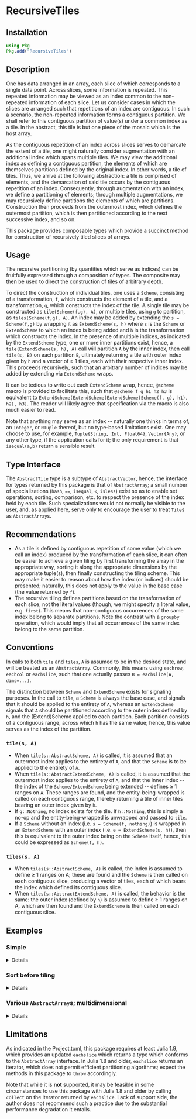 # RecursiveTiles

## Installation

```julia
using Pkg
Pkg.add("RecursiveTiles")
```

## Description

One has data arranged in an array, each slice of which corresponds to
a single data point.  Across slices, some information is
repeated. This repeated information may be viewed as an index common
to the non-repeated information of each slice. Let us consider cases
in which the slices are arranged such that repetitions of an index
are contiguous. In such a scenario, the non-repeated information forms
a contiguous partition. We shall refer to this contiguous partition of
value(s) under a common index as a tile. In the abstract, this tile is
but one piece of the mosaic which is the host array.

As the contiguous repetition of an index across slices serves to
demarcate the extent of a tile, one might naturally consider
augmentation with an additional index which spans multiple tiles. We
may view the additional index as defining a contiguous partition, the
elements of which are themselves partitions defined by the original
index. In other words, a tile of tiles. Thus, we arrive at the
following abstraction: a tile is comprised of elements, and the
demarcation of said tile occurs by the contiguous repetition of an
index. Consequently, through augmentation with an index, we define a
partitioning of elements; through multiple augmentations, we
may recursively define partitions the elements of which are
partitions. Construction then proceeds from the outermost index, which
defines the outermost partition, which is then partitioned according
to the next successive index, and so on.

This package provides composable types which provide a succinct method
for construction of recursively tiled slices of arrays.

## Usage
The recursive partitioning (by quantities which serve as indices) can
be fruitfully expressed through a composition of types. The composite
may then be used to direct the construction of tiles of arbitrary depth.

To direct the construction of individual tiles, one uses a `Scheme`,
consisting of a transformation, `f`, which constructs the element of a
tile, and a transformation, `g`, which constructs the index of the
tile.  A single tile may be constructed as `tile(Scheme(f,g), A)`, or
multiple tiles, using `g` to partition, as `tiles(Scheme(f,g), A)`.
An index may be added by extending the `s = Scheme(f,g)` by wrapping
it as `ExtendScheme(s, h)` where `s` is the `Scheme` or `ExtendScheme`
to which an index is being added and `h` is the transformation which
constructs the index.  In the presence of multiple indices, as
indicated by the `ExtendScheme` type, one or more inner partitions
exist, hence, a `tile(ExtendScheme(s, h), A)` call will partition `A`
by the inner index, then call `tile(s, B)` on each partition `B`,
ultimately returning a tile with outer index given by `h` and a vector
of ≥ 1 tiles, each with their respective inner index.  This proceeds
recursively, such that an arbitrary number of indices may be added by
extending via `ExtendScheme` wraps.

It can be tedious to write out each `ExtendScheme` wrap, hence,
`@scheme` macro is provided to facilitate this, such that `@scheme f g
h1 h2 h3` is equivalent to
`ExtendScheme(ExtendScheme(ExtendScheme(Scheme(f, g), h1), h2), h3)`.
The reader will likely agree that specification via the macro is also
much easier to read.

Note that anything may serve as an index -- naturally one thinks in
terms of, an `Integer`, or `NTuple` thereof, but no type-based
limitations exist. One may choose to use, for example, `Tuple{String,
Int, Float64}`, `Vector{Any}`, or any other type, if the application
calls for it; the only requirement is that `isequal(a,b)` return a
sensible result.

## Type Interface
The `AbstractTile` type is a subtype of `AbstractVector`, hence,
the interface for types returned by this package is that of
`AbstractArray`; a small number of specializations
(`hash`, `==`, `isequal`, `<`, `isless`) exist so as to enable
set operations, sorting, comparison, etc. to respect the presence of
the index held by each tile. Such specializations would not normally
be visible to the user, and, as applied here, serve only to encourage
the user to treat `Tile`s as `AbstractArray`s.

## Recommendations
- As a tile is defined by contiguous repetition of some value (which
  we call an index) produced by the transformation of each slice,
  it can often be easier to achieve a given tiling
  by first transforming the array in the appropriate way, sorting it
  along the appropriate dimensions by the appropriate tuple(s), then
  finally constructing the tiling scheme. This may make it easier to
  reason about how the index (or indices) should be presented;
  naturally, this does not apply to the value in the base case (the
  value returned by `f`).
- The recursive tiling defines partitions based on the transformation
  of each slice, not the literal values (though, we might specify a
  literal value, e.g. `first`). This means that non-contiguous
  occurrences of the same index belong to separate partitions. Note
  the contrast with a `groupby` operation, which would imply that all
  occurrences of the same index belong to the same partition.

## Conventions
In calls to both `tile` and `tiles`, `A` is assumed to be in the
desired state, and will be treated as an `AbstractArray`. Commonly,
this means using `eachrow`, `eachcol` or `eachslice`, such that one
actually passes `B = eachslice(A, dims=...)`.

The distinction between `Scheme` and `ExtendScheme` exists for
signaling purposes. In the call to `tile`, a `Scheme` is always the
base case, and signals that it should be applied to the entirety of
`A`, whereas an `ExtendScheme` signals that `A` should be partitioned
according to the outer index defined by `h`, and the (Extend)Scheme
applied to each partition. Each partition consists of a contiguous
range, across which `h` has the same value; hence, this value serves
as the index of the partition.
### `tile(s, A)`
- When `tile(s::AbstractScheme, A)` is called, it is assumed that an
  outermost index applies to the entirety of `A`, and that the `Scheme` is
  to be applied to the entirety of `A`.
- When `tile(s::AbstractExtendScheme, A)` is called, it is assumed
  that the outermost index applies to the entirety of `A`, and that
  the inner index -- the index of the `Scheme/ExtendScheme` being
  extended -- defines ≥ 1 ranges on `A`. These ranges are found, and
  the entity-being-wrapped is called on each contiguous range, thereby
  returning a tile of inner tiles bearing an outer index given by `h`.
- If `g::Nothing`, no index exists for the tile. If `h::Nothing`, this
  is simply a no-op and the entity-being-wrapped is unwrapped and
  passed to `tile`.
- If a `Scheme` without an index (i.e. `s = Scheme(f, nothing)`) is
  wrapped in an `ExtendScheme` with an outer index (i.e. `e =
  ExtendScheme(s, h)`), then this is equivalent to the outer index
  being on the `Scheme` itself, hence, this could be expressed as
  `Scheme(f, h)`.
### `tiles(s, A)`
- When `tiles(s::AbstractScheme, A)` is called, the index is
  assumed to define ≥ 1 ranges on A; these are found and the `Scheme`
  is then called on each contiguous slice, producing a vector of
  tiles, each of which bears the index which defined its contiguous
  slice.
- When `tiles(s::AbstractExtendScheme, A)` is called, the behavior is
  the same: the outer index (defined by `h`) is assumed to define ≥ 1
  ranges on A, which are then found and the `ExtendScheme` is then
  called on each contiguous slice.

## Examples
### Simple

<details>
 <summaryClick me!></summary>
<p>

As a simple example, consider a matrix in which the second and third columns contain
indices which may be used to partition the matrix. Under normal circumstances, one
might not use an `f` which is applied to the entire slice, but here we opt for `sum`
as this produces distinct values which aids the illustration.
```julia
julia> second(x) = x[begin+1];

julia> A = [10 1 1
            20 1 1
            30 1 1
            10 2 1
            20 2 1
            30 2 2
            10 3 2
            20 3 2
            10 4 2
            20 4 2];

julia> B = eachrow(A);

julia> s = @scheme sum second last;

# This partitions by `second` only (as the call is via `tile`), yielding
# 4 total tiles.

julia> x = tile(s, B)
4-element Tile{Vector{Tile{Vector{Int64}, Int64, Tuple{Int64}, Int64, 1}}, Tile{Vector{Int64}, Int64, Tuple{Int64}, Int64, 1}, Tuple{Int64}, Int64, 1}:
 [12, 22, 32]
 [13, 23, 34]
 [15, 25]
 [16, 26]

julia> x.I
(1,)

julia> (x...,)
([12, 22, 32], [13, 23, 34], [15, 25], [16, 26])

julia> getproperty.(x, :I)
4-element Vector{Tuple{Int64}}:
 (1,)
 (2,)
 (3,)
 (4,)

# This partitions by `last`, then partitions each resultant slice by `second`,
# yielding 2 tiles, the first of which consists of 2 tiles and and the second
# of which consists of 3 tiles.

julia> xs = tiles(s, B)
2-element Vector{Tile{Vector{Tile{Vector{Int64}, Int64, Tuple{Int64}, Int64, 1}}, Tile{Vector{Int64}, Int64, Tuple{Int64}, Int64, 1}, Tuple{Int64}, Int64, 1}}:
 [[12, 22, 32], [13, 23]]
 [[34], [15, 25], [16, 26]]

julia> getproperty.(xs, :I)
2-element Vector{Tuple{Int64}}:
 (1,)
 (2,)

julia> map(x -> getproperty.(x, :I), xs)
2-element Vector{Vector{Tuple{Int64}}}:
 [(1,), (2,)]
 [(2,), (3,), (4,)]
```
</p>
</details>

### Sort before tiling

<details>
 <summaryClick me! ></summary>
<p>

As an example where it may be necessary to sort the array prior to
tiling, consider the following matrix.
```julia
julia> second(x) = x[begin+1]; third(x) = x[begin+2];

julia> A = [1 7 1 'a'
            1 7 2 'a'
            1 8 1 'b'
            1 8 1 'c'
            2 7 1 'c'
            2 7 1 'a'
            2 7 2 'b'
            2 7 2 'c'
            2 7 2 'b'
            1 8 1 'b'
            1 8 2 'a'
            1 8 2 'c'
            1 7 1 'b'
            1 7 2 'a'
            1 8 3 'a'
            ];

# Here, it is necessary to first sort the array in order to form contiguous repetitions.
# Conversely, if the contiguous repetitions of the original array are intentional,
# then sorting would destroy said structure.
julia> A′ = sortslices(A, dims=1, by=x -> (x[1], x[2], x[3]))
15×4 Matrix{Any}:
 1  7  1  'a'
 1  7  1  'b'
 1  7  2  'a'
 1  7  2  'a'
 1  8  1  'b'
 1  8  1  'c'
 1  8  1  'b'
 1  8  2  'a'
 1  8  2  'c'
 1  8  3  'a'
 2  7  1  'c'
 2  7  1  'a'
 2  7  2  'b'
 2  7  2  'c'
 2  7  2  'b'

julia> s = @scheme last third second first;

julia> B′ = eachrow(A′);

julia> xs = tiles(s, B′)
2-element Vector{Tile{Vector{Tile{Vector{Tile{Vector{Char}, Char, Tuple{Int64}, Int64, 1}}, Tile{Vector{Char}, Char, Tuple{Int64}, Int64, 1}, Tuple{Int64}, Int64, 1}}, Tile{Vector{Tile{Vector{Char}, Char, Tuple{Int64}, Int64, 1}}, Tile{Vector{Char}, Char, Tuple{Int64}, Int64, 1}, Tuple{Int64}, Int64, 1}, Tuple{Int64}, Int64, 1}}:
 [[['a', 'b'], ['a', 'a']], [['b', 'c', 'b'], ['a', 'c'], ['a']]]
 [[['c', 'a'], ['b', 'c', 'b']]]

julia> x1, x2 = xs;

julia> x1
2-element Tile{Vector{Tile{Vector{Tile{Vector{Char}, Char, Tuple{Int64}, Int64, 1}}, Tile{Vector{Char}, Char, Tuple{Int64}, Int64, 1}, Tuple{Int64}, Int64, 1}}, Tile{Vector{Tile{Vector{Char}, Char, Tuple{Int64}, Int64, 1}}, Tile{Vector{Char}, Char, Tuple{Int64}, Int64, 1}, Tuple{Int64}, Int64, 1}, Tuple{Int64}, Int64, 1}:
 [['a', 'b'], ['a', 'a']]
 [['b', 'c', 'b'], ['a', 'c'], ['a']]

julia> x2
1-element Tile{Vector{Tile{Vector{Tile{Vector{Char}, Char, Tuple{Int64}, Int64, 1}}, Tile{Vector{Char}, Char, Tuple{Int64}, Int64, 1}, Tuple{Int64}, Int64, 1}}, Tile{Vector{Tile{Vector{Char}, Char, Tuple{Int64}, Int64, 1}}, Tile{Vector{Char}, Char, Tuple{Int64}, Int64, 1}, Tuple{Int64}, Int64, 1}, Tuple{Int64}, Int64, 1}:
 [['c', 'a'], ['b', 'c', 'b']]

# Let's look at the indices
julia> x1.I, x2.I
((1,), (2,))

julia> getproperty.(x1, :I)
2-element Vector{Tuple{Int64}}:
 (7,)
 (8,)

julia> getproperty.(x2, :I)
1-element Vector{Tuple{Int64}}:
 (7,)

julia> map(x -> getproperty.(x, :I), x1)
2-element Vector{Vector{Tuple{Int64}}}:
 [(1,), (2,)]
 [(1,), (2,), (3,)]

julia> map(x -> getproperty.(x, :I), x2)
1-element Vector{Vector{Tuple{Int64}}}:
 [(1,), (2,)]
```
</p>
</details>

### Various `AbstractArray`s; multidimensional
<details>
 <summaryClick me! ></summary>
<p>

The methods apply are agnostic to the particular subtype of `AbstractArray`, as demonstrated by
the somewhat contrived examples below.
```julia
julia> second(x) = x[begin+1]; third(x) = x[begin+2];

julia> r = -12:12;

julia> A = reshape(r, 5, 5)
5×5 reshape(::UnitRange{Int64}, 5, 5) with eltype Int64:
 -12  -7  -2  3   8
 -11  -6  -1  4   9
 -10  -5   0  5  10
  -9  -4   1  6  11
  -8  -3   2  7  12

julia> B = eachcol(A);

julia> s = @scheme sum signbit ∘ third;

julia> xs = tiles(s, B)
2-element Vector{Tile{Vector{Int64}, Int64, Tuple{Bool}, Bool, 1}}:
 [-50, -25]
 [0, 25, 50]

julia> x1, x2 = xs;

julia> x1
2-element Tile{Vector{Int64}, Int64, Tuple{Bool}, Bool, 1}:
 -50
 -25

julia> x2
3-element Tile{Vector{Int64}, Int64, Tuple{Bool}, Bool, 1}:
  0
 25
 50

julia> x1.I, x2.I
((true,), (false,))

julia> using OffsetArrays

julia> oA = reshape(r, -2:2, -3:1)
5×5 OffsetArray(reshape(::UnitRange{Int64}, 5, 5), -2:2, -3:1) with eltype Int64 with indices -2:2×-3:1: -12  -7  -2  3   8
 -11  -6  -1  4   9
 -10  -5   0  5  10
  -9  -4   1  6  11
  -8  -3   2  7  12

julia> ob = eachcol(oA);

julia> xs == tiles(s, oB)
true

# More than one dimension; this keeps the partition function simple for clarity

julia> r = -13:13
-13:13

julia> A = reshape(r, 3, 3,3)
3×3×3 reshape(::UnitRange{Int64}, 3, 3, 3) with eltype Int64:
[:, :, 1] =
 -13  -10  -7
 -12   -9  -6
 -11   -8  -5

[:, :, 2] =
 -4  -1  2
 -3   0  3
 -2   1  4

[:, :, 3] =
 5   8  11
 6   9  12
 7  10  13

julia> B = eachslice(A, dims=(2,3))
3×3 Slices{Base.ReshapedArray{Int64, 3, UnitRange{Int64}, Tuple{}}, Tuple{Colon, Int64, Int64}, Tuple{Base.OneTo{Int64}, Base.OneTo{Int64}}, SubArray{Int64, 1, Base.ReshapedArray{Int64, 3, UnitRange{Int64}, Tuple{}}, Tuple{Base.Slice{Base.OneTo{Int64}}, Int64, Int64}, true}, 2}:
 [-13, -12, -11]  [-4, -3, -2]  [5, 6, 7]
 [-10, -9, -8]    [-1, 0, 1]    [8, 9, 10]
 [-7, -6, -5]     [2, 3, 4]     [11, 12, 13]

julia> s = @scheme sum signbit ∘ second;

julia> xs = tiles(s, B)
2-element Vector{Tile{Vector{Int64}, Int64, Tuple{Bool}, Bool, 1}}:
 [-36, -27, -18, -9]
 [0, 9, 18, 27, 36]

julia> x1, x2 = xs;

julia> x1 == sum.(B[1:4])
true

julia> x2 == sum.(B[5:9])
true

julia> vcat(xs...) == vec(sum(A, dims=1))
true

# And one last example, just for fun

julia> s = @scheme sum x -> abs(sum(x)) > 9;

julia> xs = tiles(s, B)
3-element Vector{Tile{Vector{Int64}, Int64, Tuple{Bool}, Bool, 1}}:
 [-36, -27, -18]
 [-9, 0, 9]
 [18, 27, 36]

julia> getproperty.(xs, :I)
3-element Vector{Tuple{Bool}}:
 (1,)
 (0,)
 (1,)

julia> x1, x2, x3 = xs;

julia> x1 == sum.(B[1:3])
true

julia> x2 == sum.(B[4:6])
true

julia> x3 == sum.(B[7:9])
true

julia> vcat(xs...) == vec(sum(A, dims=1))
true
```
</p>
</details>

## Limitations
As indicated in the Project.toml, this package requires at least Julia
1.9, which provides an updated `eachslice` which returns a type which
conforms to the `AbstractArray` interface.  In Julia 1.8 and older,
`eachslice` returns an iterator, which does not permit efficient
partitioning algorithms; expect the methods in this package to `throw`
accordingly.

Note that while it is **not** supported, it may be feasible in some
circumstances to use this package with Julia 1.8 and older by calling
`collect` on the iterator returned by `eachslice`. Lack of support
side, the author does not recommend such a practice due to the
substantial performance degradation it entails.
